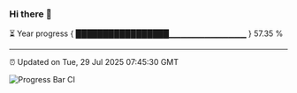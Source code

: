 ### Hi there 👋

⏳ Year progress { █████████████████▁▁▁▁▁▁▁▁▁▁▁▁▁ } 57.35 %

---

⏰ Updated on Tue, 29 Jul 2025 07:45:30 GMT

![Progress Bar CI](https://github.com/IshwaranRudhara/GIT-ACTION/workflows/Progress%20Bar%20CI/badge.svg)
